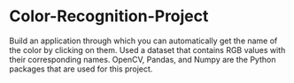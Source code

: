 # Color-Recognition-Project
Build an application through which you can automatically get the name of the color by clicking on them. Used a dataset that contains RGB values with their corresponding names. OpenCV, Pandas, and Numpy are the Python packages that are used for this project.
